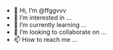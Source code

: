 - 👋 Hi, I’m @ffggvvv
- 👀 I’m interested in ...
- 🌱 I’m currently learning ...
- 💞️ I’m looking to collaborate on ...
- 📫 How to reach me ...

<!---
ffggvvv/ffggvvv is a ✨ special ✨ repository because its `README.md` (this file) appears on your GitHub profile.
You can click the Preview link to take a look at your changes.
--->
